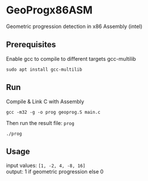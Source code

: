 # GeoProgx86ASM
Geometric progression detection in x86 Assembly (intel)


## Prerequisites

Enable gcc to compile to different targets gcc-multilib
```
sudo apt install gcc-multilib
```


## Run

Compile & Link C with Assembly

```
gcc -m32 -g -o prog geoprog.S main.c
```
Then run the result file: `prog`

```
./prog
```


## Usage

input values: `[1, -2, 4, -8, 16]` <br>
output: 1 if geometric progression else 0
